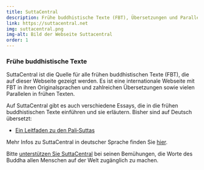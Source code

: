 ```yaml
---
title: SuttaCentral
description: Frühe buddhistische Texte (FBT), Übersetzungen und Parallelen
link: https://suttacentral.net
img: suttacentral.png
img-alt: Bild der Webseite Suttacentral
order: 1
---
```

### Frühe buddhistische Texte
SuttaCentral ist die Quelle für alle frühen buddhistischen Texte (FBT), die auf dieser Webseite gezeigt werden. Es ist eine internationale Webseite mit FBT in ihren Originalsprachen und zahlreichen Übersetzungen sowie vielen Parallelen in frühen Texten.

Auf SuttaCentral gibt es auch verschiedene Essays, die in die frühen buddhistischen Texte einführen und sie erläutern. Bisher sind auf Deutsch übersetzt:
- [Ein Leitfaden zu den Pali‐Suttas](https://dhammaregen.github.io/voice/de/321-leitfaden-palisuttas)

Mehr Infos zu SuttaCentral in deutscher Sprache finden Sie [hier](https://dhammaregen.github.io/voice/de/300-intro-sc).

Bitte [unterstützen Sie SuttaCentral](https://suttacentral.net/donations)
bei seinen Bemühungen, die Worte des Buddha allen Menschen auf der Welt zugänglich zu machen.


